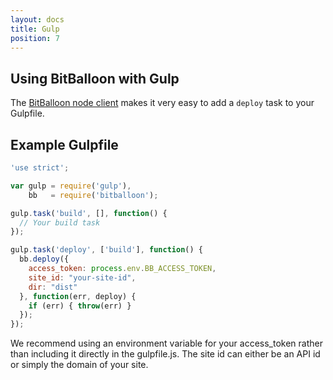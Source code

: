 ```yaml
---
layout: docs
title: Gulp
position: 7
---
```


## Using BitBalloon with Gulp

The [BitBalloon node client](https://github.com/BitBalloon/bitballoon-js) makes it very easy to add a `deploy` task to your Gulpfile.

## Example Gulpfile

```js
'use strict';

var gulp = require('gulp'),
    bb   = require('bitballoon');

gulp.task('build', [], function() {
  // Your build task
});

gulp.task('deploy', ['build'], function() {
  bb.deploy({
    access_token: process.env.BB_ACCESS_TOKEN,
    site_id: "your-site-id",
    dir: "dist"
  }, function(err, deploy) {
    if (err) { throw(err) }
  });
});
```

We recommend using an environment variable for your access_token rather than including it directly in the gulpfile.js. The site id can either be an API id or simply the domain of your site.

